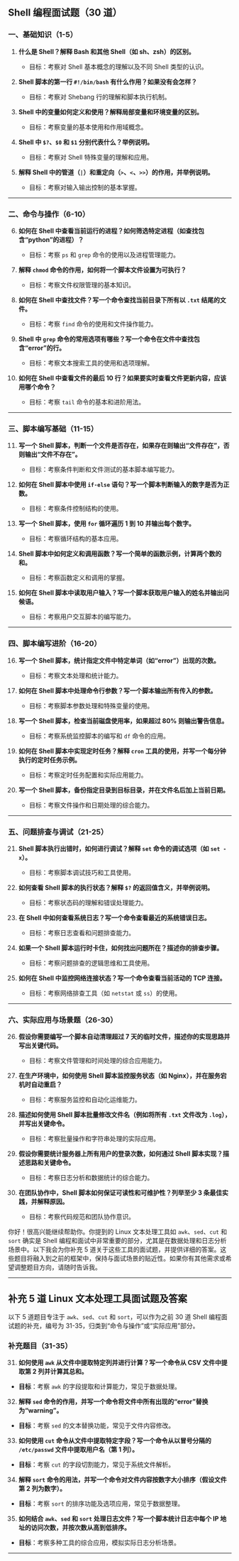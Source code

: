 ## Shell 编程面试题（30 道）

### 一、基础知识（1-5）
1. **什么是 Shell？解释 Bash 和其他 Shell（如 sh、zsh）的区别。**
   - 目标：考察对 Shell 基本概念的理解以及不同 Shell 类型的认识。

2. **Shell 脚本的第一行 `#!/bin/bash` 有什么作用？如果没有会怎样？**
   - 目标：考察对 Shebang 行的理解和脚本执行机制。

3. **Shell 中的变量如何定义和使用？解释局部变量和环境变量的区别。**
   - 目标：考察变量的基本使用和作用域概念。

4. **Shell 中 `$?`、`$0` 和 `$1` 分别代表什么？举例说明。**
   - 目标：考察对 Shell 特殊变量的理解和应用。

5. **解释 Shell 中的管道（`|`）和重定向（`>`、`<`、`>>`）的作用，并举例说明。**
   - 目标：考察对输入输出控制的基本掌握。

---

### 二、命令与操作（6-10）
6. **如何在 Shell 中查看当前运行的进程？如何筛选特定进程（如查找包含“python”的进程）？**
   - 目标：考察 `ps` 和 `grep` 命令的使用以及进程管理能力。

7. **解释 `chmod` 命令的作用，如何将一个脚本文件设置为可执行？**
   - 目标：考察文件权限管理的基本知识。

8. **如何在 Shell 中查找文件？写一个命令查找当前目录下所有以 `.txt` 结尾的文件。**
   - 目标：考察 `find` 命令的使用和文件操作能力。

9. **Shell 中 `grep` 命令的常用选项有哪些？写一个命令在文件中查找包含“error”的行。**
   - 目标：考察文本搜索工具的使用和选项理解。

10. **如何在 Shell 中查看文件的最后 10 行？如果要实时查看文件更新内容，应该用哪个命令？**
    - 目标：考察 `tail` 命令的基本和进阶用法。

---

### 三、脚本编写基础（11-15）
11. **写一个 Shell 脚本，判断一个文件是否存在，如果存在则输出“文件存在”，否则输出“文件不存在”。**
    - 目标：考察条件判断和文件测试的基本脚本编写能力。

12. **如何在 Shell 脚本中使用 `if-else` 语句？写一个脚本判断输入的数字是否为正数。**
    - 目标：考察条件控制结构的使用。

13. **写一个 Shell 脚本，使用 `for` 循环遍历 1 到 10 并输出每个数字。**
    - 目标：考察循环结构的基本应用。

14. **Shell 脚本中如何定义和调用函数？写一个简单的函数示例，计算两个数的和。**
    - 目标：考察函数定义和调用的掌握。

15. **如何在 Shell 脚本中读取用户输入？写一个脚本获取用户输入的姓名并输出问候语。**
    - 目标：考察用户交互脚本的编写能力。

---

### 四、脚本编写进阶（16-20）
16. **写一个 Shell 脚本，统计指定文件中特定单词（如“error”）出现的次数。**
    - 目标：考察文本处理和统计能力。

17. **如何在 Shell 脚本中处理命令行参数？写一个脚本输出所有传入的参数。**
    - 目标：考察脚本参数处理和特殊变量的使用。

18. **写一个 Shell 脚本，检查当前磁盘使用率，如果超过 80% 则输出警告信息。**
    - 目标：考察系统监控脚本的编写和 `df` 命令的应用。

19. **如何在 Shell 脚本中实现定时任务？解释 `cron` 工具的使用，并写一个每分钟执行的定时任务示例。**
    - 目标：考察定时任务配置和实际应用能力。

20. **写一个 Shell 脚本，备份指定目录到目标目录，并在文件名后加上当前日期。**
    - 目标：考察文件操作和日期处理的综合能力。

---

### 五、问题排查与调试（21-25）
21. **Shell 脚本执行出错时，如何进行调试？解释 `set` 命令的调试选项（如 `set -x`）。**
    - 目标：考察脚本调试技巧和工具使用。

22. **如何查看 Shell 脚本的执行状态？解释 `$?` 的返回值含义，并举例说明。**
    - 目标：考察状态码的理解和错误处理能力。

23. **在 Shell 中如何查看系统日志？写一个命令查看最近的系统错误日志。**
    - 目标：考察日志查看和问题排查能力。

24. **如果一个 Shell 脚本运行时卡住，如何找出问题所在？描述你的排查步骤。**
    - 目标：考察问题排查的逻辑思维和工具使用。

25. **如何在 Shell 中监控网络连接状态？写一个命令查看当前活动的 TCP 连接。**
    - 目标：考察网络排查工具（如 `netstat` 或 `ss`）的使用。

---

### 六、实际应用与场景题（26-30）
26. **假设你需要编写一个脚本自动清理超过 7 天的临时文件，描述你的实现思路并写出关键代码。**
    - 目标：考察文件管理和时间处理的综合应用能力。

27. **在生产环境中，如何使用 Shell 脚本监控服务状态（如 Nginx），并在服务宕机时自动重启？**
    - 目标：考察服务监控和自动化运维能力。

28. **描述如何使用 Shell 脚本批量修改文件名（例如将所有 `.txt` 文件改为 `.log`），并写出关键命令。**
    - 目标：考察批量操作和字符串处理的实际应用。

29. **假设你需要统计服务器上所有用户的登录次数，如何通过 Shell 脚本实现？描述思路和关键命令。**
    - 目标：考察日志分析和数据统计的综合能力。

30. **在团队协作中，Shell 脚本如何保证可读性和可维护性？列举至少 3 条最佳实践，并解释原因。**
    - 目标：考察代码规范和团队协作意识。



你好！很高兴能继续帮助你。你提到的 Linux 文本处理工具如 `awk`、`sed`、`cut` 和 `sort` 确实是 Shell 编程和面试中非常重要的部分，尤其是在数据处理和日志分析场景中。以下我会为你补充 5 道关于这些工具的面试题，并提供详细的答案。这些题目将融入到之前的框架中，保持与面试场景的贴近性。如果你有其他需求或希望调整题目方向，请随时告诉我。

---

## 补充 5 道 Linux 文本处理工具面试题及答案

以下 5 道题目专注于 `awk`、`sed`、`cut` 和 `sort`，可以作为之前 30 道 Shell 编程面试题的补充，编号为 31-35，归类到“命令与操作”或“实际应用”部分。

### 补充题目（31-35）
31. **如何使用 `awk` 从文件中提取特定列并进行计算？写一个命令从 CSV 文件中提取第 2 列并计算其总和。**
   - **目标**：考察 `awk` 的字段提取和计算能力，常见于数据处理。

32. **解释 `sed` 命令的作用，并写一个命令将文件中所有出现的“error”替换为“warning”。**
   - **目标**：考察 `sed` 的文本替换功能，常见于文件内容修改。

33. **如何使用 `cut` 命令从文件中提取特定字段？写一个命令从以冒号分隔的 `/etc/passwd` 文件中提取用户名（第 1 列）。**
   - **目标**：考察 `cut` 的字段切割能力，常见于系统文件解析。

34. **解释 `sort` 命令的用法，并写一个命令对文件内容按数字大小排序（假设文件第 2 列为数字）。**
   - **目标**：考察 `sort` 的排序功能及选项应用，常见于数据整理。

35. **如何结合 `awk`、`sed` 和 `sort` 处理日志文件？写一个脚本统计日志中每个 IP 地址的访问次数，并按次数从高到低排序。**
   - **目标**：考察多种工具的综合应用，模拟实际日志分析场景。

---

